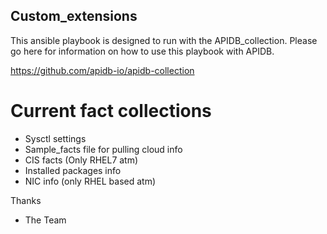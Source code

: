 Custom_extensions
-----------------

This ansible playbook is designed to run with the APIDB_collection. Please go here for information on how to use this playbook with APIDB.

https://github.com/apidb-io/apidb-collection

Current fact collections
========================

  * Sysctl settings
  * Sample_facts file for pulling cloud info
  * CIS facts (Only RHEL7 atm)
  * Installed packages info
  * NIC info (only RHEL based atm)

Thanks
- The Team
